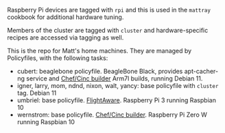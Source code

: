 Raspberry Pi devices are tagged with `rpi` and this is used in the `mattray` cookbook for additional hardware tuning.

Members of the cluster are tagged with `cluster` and hardware-specific recipes are accessed via tagging as well.

This is the repo for Matt's home machines. They are managed by Policyfiles, with the following tasks:

* cubert: beaglebone policyfile. BeagleBone Black, provides apt-cacher-ng service and [Chef/Cinc builder](https://mattray.github.io/arm) Arm7l builds, running Debian 11.
* igner, larry, mom, ndnd, nixon, walt, yancy: base policyfile with `cluster` tag. Debian 11
* umbriel: base policyfile. [FlightAware](https://flightaware.com/adsb/stats/user/MattRay). Raspberry Pi 3 running Raspbian 10
* wernstrom: base policyfile. [Chef/Cinc builder](https://mattray.github.io/arm). Raspberry Pi Zero W running Raspbian 10

